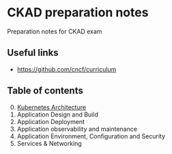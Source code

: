 # CKAD preparation notes
Preparation notes for CKAD exam

## Useful links

* https://github.com/cncf/curriculum


## Table of contents

0. [Kubernetes Architecture](00_kubernetes_architecture.md) 
1. Application Design and Build
2. Application Deployment
3. Application observability and maintenance
4. Application Environment, Configuration and Security
5. Services & Networking
